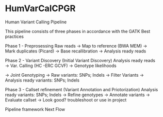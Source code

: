 # HumVarCalCPGR
Human Variant Calling Pipeline

This pipeline consists of three phases in accordance with the GATK Best practices

Phase 1 - Preprosessing 
Raw reads 
-> Map to reference (BWA MEM) 
-> Mark duplicates (Picard) 
-> Base recallibration 
-> Analysis ready reads

Phase 2 - Variant Discovery (Initial Variant Discovery)
Analysis ready reads
-> Var. Calling (HC -ERC GCVF)
-> Genotype likelihoods

-> Joint Genotyping
-> Raw variants: SNPs; Indels
-> Filter Variants
-> Analysis ready variants: SNPs; Indels

Phase 3 - Callset refinement (Variant Annotation and Priotorization)
Analysis ready variants: SNPs; Indels
-> Refine genotypes
-> Annotate variants
-> Evaluate callset
-> Look good? troubleshoot or use in project

Pipeline framework
Next Flow
